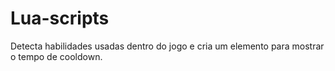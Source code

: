 # Lua-scripts
Detecta habilidades usadas dentro do jogo e cria um elemento para mostrar o tempo de cooldown. 
